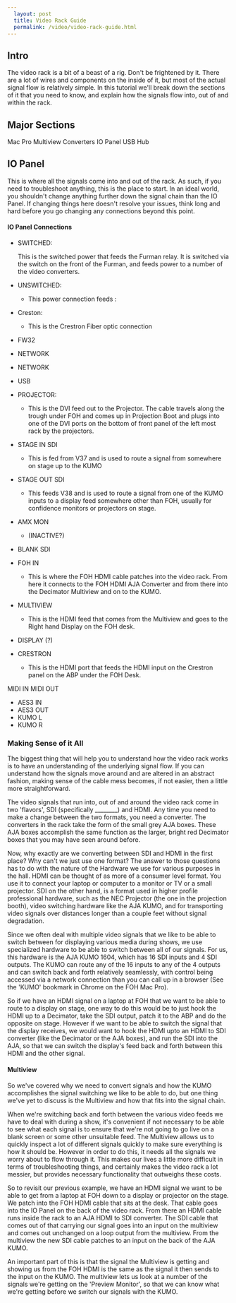 ```yaml
---
  layout: post
  title: Video Rack Guide
  permalink: /video/video-rack-guide.html
---
```


## Intro

The video rack is a bit of a beast of a rig. Don't be frightened by it.
There are a lot of wires and components on the inside of it, but most of the actual signal flow is relatively simple. In this tutorial we'll break down the sections of it that you need to know, and explain how the signals flow into, out of and within the rack. 

## Major Sections

Mac Pro
Multiview
Converters
IO Panel
USB Hub

## IO Panel

This is where all the signals come into and out of the rack. As such, if you need to troubleshoot anything, this is the place to start. In an ideal world, you shouldn't change anything further down the signal chain than the IO Panel. If changing things here doesn't resolve your issues, think long and hard before you go changing any connections beyond this point.

#### IO Panel Connections

* SWITCHED:

  This is the switched power that feeds the Furman relay. It is switched via the switch on the front of the Furman, and feeds power to a number of the video converters.

* UNSWITCHED:

    * This power connection feeds :

* Creston:

  * This is the Crestron Fiber optic connection

* FW32
* NETWORK
* NETWORK

* USB

* PROJECTOR:

    * This is the DVI feed out to the Projector. The cable travels along the trough under FOH and comes up in Projection Boot and plugs into one of the DVI ports on the bottom of front panel of the left most rack by the projectors.

* STAGE IN SDI
    * This is fed from V37 and is used to route a signal from somewhere on stage up to the KUMO
* STAGE OUT SDI
    * This feeds V38 and is used to route a signal from one of the KUMO inputs to a display feed somewhere other than FOH, usually for confidence monitors or projectors on stage.
* AMX MON
    * (INACTIVE?)
* BLANK SDI

* FOH IN
    * This is where the FOH HDMI cable patches into the video rack. From here it connects to the FOH HDMI AJA Converter and from there into the Decimator Multiview and on to the KUMO.
* MULTIVIEW
    * This is the HDMI feed that comes from the Multiview and goes to the Right hand Display on the FOH desk.
* DISPLAY (?)
* CRESTRON
    * This is the HDMI port that feeds the HDMI input on the Crestron panel on the ABP under the FOH Desk.

MIDI IN
MIDI OUT
* AES3 IN
* AES3 OUT
* KUMO L
* KUMO R

### Making Sense of it All

The biggest thing that will help you to understand how the video rack works is to have an understanding of the underlying signal flow. If you can understand how the signals move around and are altered in an abstract fashion, making sense of the cable mess becomes, if not easier, then a little more straightforward.

The video signals that run into, out of and around the video rack come in two 'flavors', SDI (specifically ________) and HDMI. Any time you need to make a change between the two formats, you need a converter. The converters in the rack take the form of the small grey AJA boxes. These AJA boxes accomplish the same function as the larger, bright red Decimator boxes that you may have seen around before.

Now, why exactly are we converting between SDI and HDMI in the first place? Why can't we just use one format? The answer to those questions has to do with the nature of the Hardware we use for various purposes in the hall. HDMI can be thought of as more of a consumer level format. You use it to connect your laptop or computer to a monitor or TV or a small projector. SDI on the other hand, is a format used in higher profile professional hardware, such as the NEC Projector (the one in the projection booth), video switching hardware like the AJA KUMO, and for transporting video signals over distances longer than a couple feet without signal degradation.

Since we often deal with multiple video signals that we like to be able to switch between for displaying various media during shows, we use specialized hardware to be able to switch between all of our signals. For us, this hardware is the AJA KUMO 1604, which has 16 SDI inputs and 4 SDI outputs. The KUMO can route any of the 16 inputs to any of the 4 outputs and can switch back and forth relatively seamlessly, with control being accessed via a network connection than you can call up in a browser (See the 'KUMO' bookmark in Chrome on the FOH Mac Pro).

So if we have an HDMI signal on a laptop at FOH that we want to be able to route to a display on stage, one way to do this would be to just hook the HDMI up to a Decimator, take the SDI output, patch it to the ABP and do the opposite on stage. However if we want to be able to switch the signal that the display receives, we would want to hook the HDMI upto an HDMI to SDI converter (like the Decimator or the AJA boxes), and run the SDI into the AJA, so that we can switch the display's feed back and forth between this HDMI and the other signal.

#### Multiview

So we've covered why we need to convert signals and how the KUMO accomplishes the signal switching we like to be able to do, but one thing we've yet to discuss is the Multiview and how that fits into the signal chain.

When we're switching back and forth between the various video feeds we have to deal with during a show, it's convenient if not necessary to be able to see what each signal is to ensure that we're not going to go live on a blank screen or some other unsuitable feed. The Multiview allows us to quickly inspect a lot of different signals quickly to make sure everything is how it should be. However in order to do this, it needs all the signals we worry about to flow through it. This makes our lives a little more difficult in terms of troubleshooting things, and certainly makes the video rack a lot messier, but provides necessary functionality that outweighs these costs.

So to revisit our previous example, we have an HDMI signal we want to be able to get from a laptop at FOH down to a display or projector on the stage. We patch into the FOH HDMI cable that sits at the desk. That cable goes into the IO Panel on the back of the video rack. From there an HDMI cable runs inside the rack to an AJA HDMI to SDI converter. The SDI cable that comes out of that carrying our signal goes into an input on the multiview and comes out unchanged on a loop output from the multiview. From the multiview the new SDI cable patches to an input on the back of the AJA KUMO.

An important part of this is that the signal the Multiview is getting and showing us from the FOH HDMI is the same as the signal it then sends to the input on the KUMO. The multiview lets us look at a number of the signals we're getting on the 'Preview Monitor', so that we can know what we're getting before we switch our signals with the KUMO.
